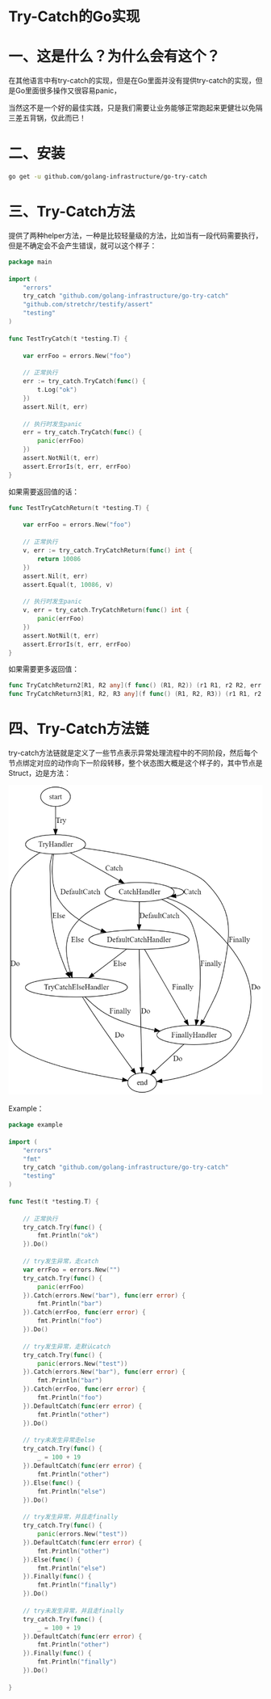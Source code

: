 # Try-Catch的Go实现 

# 一、这是什么？为什么会有这个？

在其他语言中有try-catch的实现，但是在Go里面并没有提供try-catch的实现，但是Go里面很多操作又很容易panic，

当然这不是一个好的最佳实践，只是我们需要让业务能够正常跑起来更健壮以免隔三差五背锅，仅此而已！

# 二、安装

```bash
go get -u github.com/golang-infrastructure/go-try-catch
```

# 三、Try-Catch方法 

提供了两种helper方法，一种是比较轻量级的方法，比如当有一段代码需要执行，但是不确定会不会产生错误，就可以这个样子： 

```go
package main

import (
	"errors"
	try_catch "github.com/golang-infrastructure/go-try-catch"
	"github.com/stretchr/testify/assert"
	"testing"
)

func TestTryCatch(t *testing.T) {

	var errFoo = errors.New("foo")

	// 正常执行
	err := try_catch.TryCatch(func() {
		t.Log("ok")
	})
	assert.Nil(t, err)

	// 执行时发生panic
	err = try_catch.TryCatch(func() {
		panic(errFoo)
	})
	assert.NotNil(t, err)
	assert.ErrorIs(t, err, errFoo)
}
```

如果需要返回值的话：

```go
func TestTryCatchReturn(t *testing.T) {

	var errFoo = errors.New("foo")

	// 正常执行
	v, err := try_catch.TryCatchReturn(func() int {
		return 10086
	})
	assert.Nil(t, err)
	assert.Equal(t, 10086, v)

	// 执行时发生panic
	v, err = try_catch.TryCatchReturn(func() int {
		panic(errFoo)
	})
	assert.NotNil(t, err)
	assert.ErrorIs(t, err, errFoo)
}
```

如果需要更多返回值：

```go
func TryCatchReturn2[R1, R2 any](f func() (R1, R2)) (r1 R1, r2 R2, err error) 
func TryCatchReturn3[R1, R2, R3 any](f func() (R1, R2, R3)) (r1 R1, r2 R2, r3 R3, err error) 
```



# 四、Try-Catch方法链

try-catch方法链就是定义了一些节点表示异常处理流程中的不同阶段，然后每个节点绑定对应的动作向下一阶段转移，整个状态图大概是这个样子的，其中节点是Struct，边是方法：

![graphviz](README.assets/graphviz.png)

Example：

```go
package example

import (
	"errors"
	"fmt"
	try_catch "github.com/golang-infrastructure/go-try-catch"
	"testing"
)

func Test(t *testing.T) {

	// 正常执行
	try_catch.Try(func() {
		fmt.Println("ok")
	}).Do()

	// try发生异常，走catch
	var errFoo = errors.New("")
	try_catch.Try(func() {
		panic(errFoo)
	}).Catch(errors.New("bar"), func(err error) {
		fmt.Println("bar")
	}).Catch(errFoo, func(err error) {
		fmt.Println("foo")
	}).Do()

	// try发生异常，走默认catch
	try_catch.Try(func() {
		panic(errors.New("test"))
	}).Catch(errors.New("bar"), func(err error) {
		fmt.Println("bar")
	}).Catch(errFoo, func(err error) {
		fmt.Println("foo")
	}).DefaultCatch(func(err error) {
		fmt.Println("other")
	}).Do()

	// try未发生异常走else
	try_catch.Try(func() {
		_ = 100 + 19
	}).DefaultCatch(func(err error) {
		fmt.Println("other")
	}).Else(func() {
		fmt.Println("else")
	}).Do()

	// try发生异常，并且走finally
	try_catch.Try(func() {
		panic(errors.New("test"))
	}).DefaultCatch(func(err error) {
		fmt.Println("other")
	}).Else(func() {
		fmt.Println("else")
	}).Finally(func() {
		fmt.Println("finally")
	}).Do()

	// try未发生异常，并且走finally
	try_catch.Try(func() {
		_ = 100 + 19
	}).DefaultCatch(func(err error) {
		fmt.Println("other")
	}).Finally(func() {
		fmt.Println("finally")
	}).Do()

}
```

